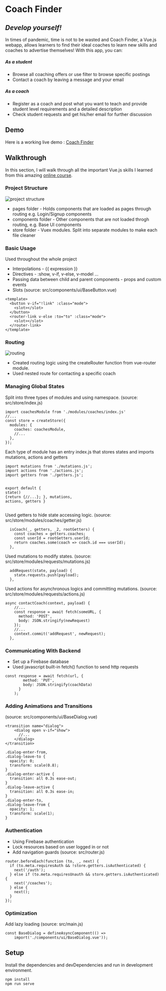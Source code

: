 <h1 class="code-line" data-line-start=0 data-line-end=1 ><a id="Coach_Finder_0"></a>Coach Finder</h1>
<h2 class="code-line" data-line-start=1 data-line-end=2 ><a id="_develop_yourself_1"></a><em>Develop yourself!</em></h2>
<p class="has-line-data" data-line-start="4" data-line-end="5">In times of pandemic, time is not to be wasted and Coach Finder, a Vue.js webapp, allows learners to find their ideal coaches to learn new skills and coaches to advertise themselves! With this app, you can:</p>
<h5 class="code-line" data-line-start=5 data-line-end=6 ><a id="As_a_student_5"></a>As a student</h5>
<ul>
<li class="has-line-data" data-line-start="6" data-line-end="7">Browse all coaching offers or use filter to browse specific postings</li>
<li class="has-line-data" data-line-start="7" data-line-end="8">Contact a coach by leaving a message and your email</li>
</ul>
<h5 class="code-line" data-line-start=8 data-line-end=9 ><a id="As_a_coach_8"></a>As a coach</h5>
<ul>
<li class="has-line-data" data-line-start="9" data-line-end="10">Register as a coach and post what you want to teach and provide student level requirements and a detailed description</li>
<li class="has-line-data" data-line-start="10" data-line-end="12">Check student requests and get his/her email for further discussion</li>
</ul>
<h2 class="code-line" data-line-start=12 data-line-end=13 ><a id="Demo_12"></a>Demo</h2>
<p class="has-line-data" data-line-start="13" data-line-end="14">Here is a working live demo : <a href="https://coach-finder-fa10f.web.app">Coach Finder</a></p>
<h2 class="code-line" data-line-start=15 data-line-end=16 ><a id="Walkthrough_15"></a>Walkthrough</h2>
<p class="has-line-data" data-line-start="16" data-line-end="17">In this section, I will walk through all the important Vue.js skills I learned from this amazing <a href="https://www.udemy.com/course/vuejs-2-the-complete-guide/">online course</a>.</p>
<h3 class="code-line" data-line-start=18 data-line-end=19 ><a id="Project_Structure_18"></a>Project Structure</h3>
<p class="has-line-data" data-line-start="19" data-line-end="20"><img src="https://raw.githubusercontent.com/Elzier/coach-finder/main/public/img/screenshots/Structure.png" alt="project structure"></p>
<ul>
<li class="has-line-data" data-line-start="20" data-line-end="21">pages folder - Holds components that are loaded as pages through routing e.g. Login/Signup components</li>
<li class="has-line-data" data-line-start="21" data-line-end="22">components folder - Other components that are not loaded throgh routing, e.g. Base UI components</li>
<li class="has-line-data" data-line-start="22" data-line-end="24">store folder - Vuex modules. Split into separate modules to make each file cleaner</li>
</ul>
<h3 class="code-line" data-line-start=24 data-line-end=25 ><a id="Basic_Usage_24"></a>Basic Usage</h3>
<p class="has-line-data" data-line-start="25" data-line-end="26">Used throughout the whole project</p>
<ul>
<li class="has-line-data" data-line-start="26" data-line-end="27">Interpolations - {{ expression }}</li>
<li class="has-line-data" data-line-start="27" data-line-end="28">Directives - :show, v-if, v-else, v-model …</li>
<li class="has-line-data" data-line-start="28" data-line-end="29">Passing data between child and parent components - props and custom events</li>
<li class="has-line-data" data-line-start="29" data-line-end="30">Slots (source: src/components/ui/BaseButton.vue)</li>
</ul>
<pre><code class="has-line-data" data-line-start="31" data-line-end="40" class="language-sh">&lt;template&gt;
  &lt;button v-if=<span class="hljs-string">"!link"</span> :class=<span class="hljs-string">"mode"</span>&gt;
    &lt;slot&gt;&lt;/slot&gt;
  &lt;/button&gt;
  &lt;router-link v-else :to=<span class="hljs-string">"to"</span> :class=<span class="hljs-string">"mode"</span>&gt;
    &lt;slot&gt;&lt;/slot&gt;
  &lt;/router-link&gt;
&lt;/template&gt;
</code></pre>
<h3 class="code-line" data-line-start=41 data-line-end=42 ><a id="Routing_41"></a>Routing</h3>
<p class="has-line-data" data-line-start="42" data-line-end="43"><img src="https://raw.githubusercontent.com/Elzier/coach-finder/main/public/img/screenshots/Routing.png" alt="routing"></p>
<ul>
<li class="has-line-data" data-line-start="43" data-line-end="44">Created routing logic using the createRouter function from vue-router module.</li>
<li class="has-line-data" data-line-start="44" data-line-end="46">Used nested route for contacting a specific coach</li>
</ul>
<h3 class="code-line" data-line-start=46 data-line-end=47 ><a id="Managing_Global_States_46"></a>Managing Global States</h3>
<p class="has-line-data" data-line-start="47" data-line-end="48">Split into three types of modules and using namespace. (source: src/store/index.js)</p>
<pre><code class="has-line-data" data-line-start="49" data-line-end="58" class="language-sh">import coachesModule from <span class="hljs-string">'./modules/coaches/index.js'</span>
//...
const store = createStore({
  modules: {
    coaches: coachesModule,
    //...
  },
});
</code></pre>
<p class="has-line-data" data-line-start="58" data-line-end="59">Each type of module has an entry index.js that stores states and imports mutations, actions and getters</p>
<pre><code class="has-line-data" data-line-start="60" data-line-end="72" class="language-sh">import mutations from <span class="hljs-string">'./mutations.js'</span>;
import actions from <span class="hljs-string">'./actions.js'</span>;
import getters from <span class="hljs-string">'./getters.js'</span>;

<span class="hljs-built_in">export</span> default {
<span class="hljs-function"><span class="hljs-title">state</span></span>() {<span class="hljs-built_in">return</span> {//...};
},
mutations,
actions,
getters
}
</code></pre>
<p class="has-line-data" data-line-start="72" data-line-end="73">Used getters to hide state accessing logic. (source: src/store/modules/coaches/getter.js)</p>
<pre><code class="has-line-data" data-line-start="74" data-line-end="80" class="language-sh">  isCoach(_, getters, _2, rootGetters) {
    const coaches = getters.coaches;
    const userId = rootGetters.userId;
    <span class="hljs-built_in">return</span> coaches.some(coach =&gt; coach.id === userId);
  },
</code></pre>
<p class="has-line-data" data-line-start="80" data-line-end="81">Used mutations to modify states. (source: src/store/modules/requests/mutations.js)</p>
<pre><code class="has-line-data" data-line-start="82" data-line-end="86" class="language-sh">  addRequest(state, payload) {
    state.requests.push(payload);
  },
</code></pre>
<p class="has-line-data" data-line-start="86" data-line-end="87">Used actions for asynchronous logics and committing mutations. (source: src/store/modules/requests/actions.js)</p>
<pre><code class="has-line-data" data-line-start="88" data-line-end="98" class="language-sh">async contactCoach(context, payload) {
    //...
    const response = await fetch(someURL, {
      method: <span class="hljs-string">'POST'</span>,
      body: JSON.stringify(newRequest)
    });
    //...
    context.commit(<span class="hljs-string">'addRequest'</span>, newRequest);
  },
</code></pre>
<h3 class="code-line" data-line-start=99 data-line-end=100 ><a id="Communicating_With_Backend_99"></a>Communicating With Backend</h3>
<ul>
<li class="has-line-data" data-line-start="100" data-line-end="101">Set up a Firebase database</li>
<li class="has-line-data" data-line-start="101" data-line-end="102">Used javascript built-in fetch() function to send http requests</li>
</ul>
<pre><code class="has-line-data" data-line-start="103" data-line-end="109" class="language-sh">const response = await fetch(url, {
        method: <span class="hljs-string">'PUT'</span>,
        body: JSON.stringify(coachData)
      }
    );
</code></pre>
<h3 class="code-line" data-line-start=110 data-line-end=111 ><a id="Adding_Animations_and_Transitions_110"></a>Adding Animations and Transitions</h3>
<p class="has-line-data" data-line-start="111" data-line-end="112">(source: src/components/ui/BaseDialog.vue)</p>
<pre><code class="has-line-data" data-line-start="113" data-line-end="119" class="language-sh">&lt;transition name=<span class="hljs-string">"dialog"</span>&gt;
    &lt;dialog open v-if=<span class="hljs-string">"show"</span>&gt;
      //...
    &lt;/dialog&gt;
&lt;/transition&gt;
</code></pre>
<pre><code class="has-line-data" data-line-start="121" data-line-end="138" class="language-sh">.dialog-enter-from,
.dialog-leave-to {
  opacity: <span class="hljs-number">0</span>;
  transform: scale(<span class="hljs-number">0.8</span>);
}
.dialog-enter-active {
  transition: all <span class="hljs-number">0.3</span>s ease-out;
}
.dialog-leave-active {
  transition: all <span class="hljs-number">0.3</span>s ease-in;
}
.dialog-enter-to,
.dialog-leave-from {
  opacity: <span class="hljs-number">1</span>;
  transform: scale(<span class="hljs-number">1</span>);
}
</code></pre>
<h3 class="code-line" data-line-start=139 data-line-end=140 ><a id="Authentication_139"></a>Authentication</h3>
<ul>
<li class="has-line-data" data-line-start="140" data-line-end="141">Using Firebase authentication</li>
<li class="has-line-data" data-line-start="141" data-line-end="142">Lock resources based on user logged in or not</li>
<li class="has-line-data" data-line-start="142" data-line-end="143">Add navigation guards (source: src/router.js)</li>
</ul>
<pre><code class="has-line-data" data-line-start="144" data-line-end="154" class="language-sh">router.beforeEach(<span class="hljs-keyword">function</span> (to, _, next) {
  <span class="hljs-keyword">if</span> (to.meta.requiresAuth &amp;&amp; !store.getters.isAuthenticated) {
    next(<span class="hljs-string">'/auth'</span>);
  } <span class="hljs-keyword">else</span> <span class="hljs-keyword">if</span> (to.meta.requiresUnauth &amp;&amp; store.getters.isAuthenticated) {
    next(<span class="hljs-string">'/coaches'</span>);
  } <span class="hljs-keyword">else</span> {
    next();
  }
});
</code></pre>
<h3 class="code-line" data-line-start=155 data-line-end=156 ><a id="Optimization_155"></a>Optimization</h3>
<p class="has-line-data" data-line-start="156" data-line-end="157">Add lazy loading (source: src/main.js)</p>
<pre><code class="has-line-data" data-line-start="158" data-line-end="161" class="language-sh">const BaseDialog = defineAsyncComponent(() =&gt; 
    import(<span class="hljs-string">'./components/ui/BaseDialog.vue'</span>));
</code></pre>
<h2 class="code-line" data-line-start=162 data-line-end=163 ><a id="Setup_162"></a>Setup</h2>
<p class="has-line-data" data-line-start="164" data-line-end="165">Install the dependencies and devDependencies and run in development environment.</p>
<pre><code class="has-line-data" data-line-start="167" data-line-end="170" class="language-sh">npm install
npm run serve
</code></pre>
